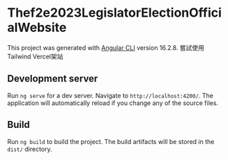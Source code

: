 # Thef2e2023LegislatorElectionOfficialWebsite

This project was generated with [Angular CLI](https://github.com/angular/angular-cli) version 16.2.8.
嘗試使用Tailwind
Vercel架站


## Development server

Run `ng serve` for a dev server. Navigate to `http://localhost:4200/`. The application will automatically reload if you change any of the source files.

## Build

Run `ng build` to build the project. The build artifacts will be stored in the `dist/` directory.
